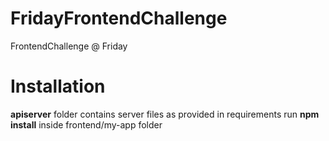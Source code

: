 # FridayFrontendChallenge
FrontendChallenge @ Friday


# Installation
**apiserver** folder contains server files as provided in requirements
run **npm install** inside frontend/my-app folder

